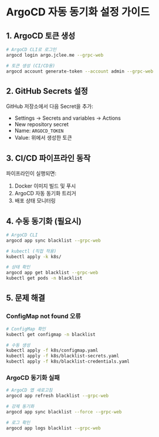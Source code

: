 # ArgoCD 자동 동기화 설정 가이드

## 1. ArgoCD 토큰 생성

```bash
# ArgoCD CLI로 로그인
argocd login argo.jclee.me --grpc-web

# 토큰 생성 (CI/CD용)
argocd account generate-token --account admin --grpc-web
```

## 2. GitHub Secrets 설정

GitHub 저장소에서 다음 Secret을 추가:
- Settings → Secrets and variables → Actions
- New repository secret
- Name: `ARGOCD_TOKEN`
- Value: 위에서 생성한 토큰

## 3. CI/CD 파이프라인 동작

파이프라인이 실행되면:
1. Docker 이미지 빌드 및 푸시
2. ArgoCD 자동 동기화 트리거
3. 배포 상태 모니터링

## 4. 수동 동기화 (필요시)

```bash
# ArgoCD CLI
argocd app sync blacklist --grpc-web

# kubectl (직접 적용)
kubectl apply -k k8s/

# 상태 확인
argocd app get blacklist --grpc-web
kubectl get pods -n blacklist
```

## 5. 문제 해결

### ConfigMap not found 오류
```bash
# ConfigMap 확인
kubectl get configmap -n blacklist

# 수동 생성
kubectl apply -f k8s/configmap.yaml
kubectl apply -f k8s/blacklist-secrets.yaml
kubectl apply -f k8s/blacklist-credentials.yaml
```

### ArgoCD 동기화 실패
```bash
# ArgoCD 앱 새로고침
argocd app refresh blacklist --grpc-web

# 강제 동기화
argocd app sync blacklist --force --grpc-web

# 로그 확인
argocd app logs blacklist --grpc-web
```